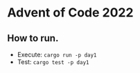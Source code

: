 # Advent of Code 2022

## How to run.
* Execute: `cargo run -p day1`
* Test:    `cargo test -p day1`


